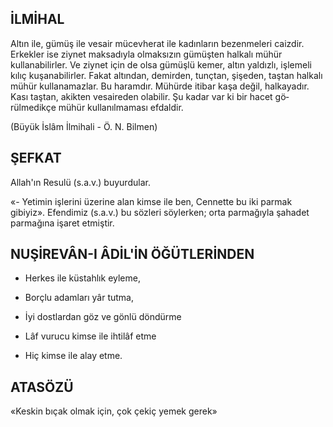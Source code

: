 ## İLMİHAL

Altın ile, gümüş ile vesair mücevherat ile kadınların bezenmeleri caizdir. Erkekler ise ziynet maksadıyla olmaksızın gümüşten hal­kalı mühür kullanabilirler. Ve ziynet için de olsa gümüşlü kemer, altın yaldızlı, işlemeli kılıç kuşanabilirler. Fakat altından, demirden, tunçtan, şişeden, taştan halkalı mühür kulla­namazlar. Bu haramdır. Mühürde itibar kaşa değil, halkayadır. Kası taştan, akikten vesaireden olabilir. Şu kadar var ki bir hacet gö­rülmedikçe mühür kullanılmaması efdaldir.

(Büyük İslâm İlmihali - Ö. N. Bilmen)

## ŞEFKAT

Allah'ın Resulü (s.a.v.) buyurdular.

«- Yetimin işlerini üzerine alan kimse ile ben, Cennette bu iki parmak gibiyiz». Efen­dimiz (s.a.v.) bu sözleri söylerken; orta par­mağıyla şahadet parmağına işaret etmiştir.

## NUŞİREVÂN-I ÂDİL'İN ÖĞÜTLERİNDEN

* Herkes ile küstahlık eyleme,

* Borçlu adamları yâr tutma,

* İyi dostlardan göz ve gönlü döndürme

* Lâf vurucu kimse ile ihtilâf etme

* Hiç kimse ile alay etme.

## ATASÖZÜ

«Keskin bıçak olmak için, çok çekiç ye­mek gerek»

